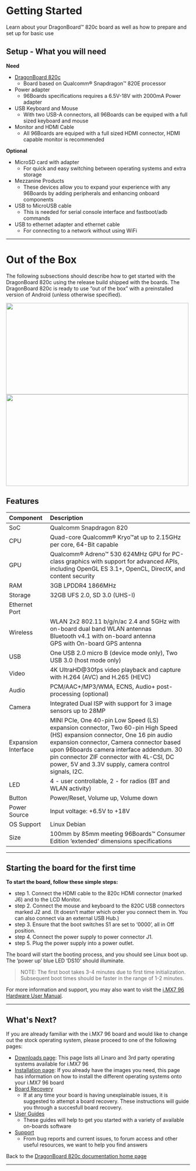 # Getting Started

Learn about your DragonBoard™ 820c board as well as how to prepare and set up for basic use

## Setup - What you will need

**Need**
- [DragonBoard 820c](http://www.96boards.org/product/dragonboard820c/)
   - Board based on Qualcomm® Snapdragon™ 820E processor
- Power adapter
   - 96Boards specifications requires a 6.5V-18V with 2000mA Power adapter
- USB Keyboard and Mouse
   - With two USB-A connectors, all 96Boards can be equiped with a full sized keyboard and mouse
- Monitor and HDMI Cable
   - All 96Boards are equiped with a full sized HDMI connector, HDMI capable monitor is recommended

**Optional**
- MicroSD card with adapter
   - For quick and easy switching between operating systems and extra storage
- Mezzanine Products
   - These devices allow you to expand your experience with any 96Boards by adding peripherals and enhancing onboard components
- USB to MicroUSB cable
   - This is needed for serial console interface and fastboot/adb commands
- USB to ethernet adapter and ethernet cable
   - For connecting to a network without using WiFi

***

# Out of the Box

The following subsections should describe how to get started with the DragonBoard 820c using the release build shipped with the boards. The DragonBoard 820c is ready to use “out of the box” with a preinstalled version of Android (unless otherwise specified).

<img src="https://github.com/96boards/documentation/blob/master/ConsumerEdition/dragonboard820c/additional-doc/images/images-board/sd/dragonboard820c-front-sd.png?raw=true" data-canonical-src="https://github.com/96boards/documentation/blob/master/ConsumerEdition/dragonboard820c/additional-doc/images/images-board/sd/dragonboard820c-front-sd.png?raw=true" width="500" height="250" />
<img src="https://github.com/96boards/documentation/blob/master/ConsumerEdition/dragonboard820c/additional-doc/images/images-board/sd/dragonboard820c-back-sd.png?raw=true" data-canonical-src="https://github.com/96boards/documentation/blob/master/ConsumerEdition/dragonboard820c/additional-doc/images/images-board/sd/dragonboard820c-back-sd.png?raw=true" width="500" height="250" />

## Features

|   Component          |   Description                                                                                             |
|:---------------------|:----------------------------------------------------------------------------------------------------------|
|  SoC                 | Qualcomm Snapdragon 820                                                                                   |
|  CPU                 | Quad-core Qualcomm® Kryo™at up to 2.15GHz per core, 64-Bit capable                                        |
|  GPU                 | Qualcomm® Adreno™ 530 624MHz GPU for PC-class graphics with support for advanced APIs, including OpenGL ES 3.1+, OpenCL, DirectX, and content security       |
|  RAM                 | 3GB LPDDR4 1866MHz                                                                                        |
|  Storage             | 32GB UFS 2.0, SD 3.0 (UHS-I)                                                                              |
|  Ethernet Port       |                                                                               |
|  Wireless            | WLAN 2x2 802.11 b/g/n/ac 2.4 and 5GHz with on-board dual band WLAN antennas<br>Bluetooth v4.1 with on-board antenna<br>GPS with On-board GPS antenna    |
|  USB                 | One USB 2.0 micro B (device mode only), Two USB 3.0 (host mode only)                                      |
|  Video               | 4K UltraHD@30fps video playback and capture with H.264 (AVC) and H.265 (HEVC)  |
|  Audio               | PCM/AAC+/MP3/WMA, ECNS, Audio+ post-processing (optional)                                                 |
|  Camera              | Integrated Dual ISP with support for 3 image sensors up to 28MP                                           |
|  Expansion Interface | MINI PCIe, One 40-pin Low Speed (LS) expansion connector, Two 60-pin High Speed (HS) expansion connector, One 16 pin audio expansion connector, Camera connector based upon 96boards camera interface addendum. 30 pin connector ZIF connector with 4L-CSI, DC power, 5V and 3.3V supply, camera control signals, I2C.  |
|  LED                 | 4 - user controllable, 2 - for radios (BT and WLAN activity)                                              |
|  Button              | Power/Reset, Volume up, Volume down                                                                       |
|  Power Source        | Input voltage: +6.5V to +18V                                                                              |
|  OS Support          | Linux Debian                                                                                              |
|  Size                | 100mm by 85mm meeting 96Boards™ Consumer Edition ’extended’ dimensions specifications                     |


***

## Starting the board for the first time

**To start the board, follow these simple steps:**

- step 1. Connect the HDMI cable to the 820c HDMI connector (marked J6) and to the LCD Monitor.
- step 2. Connect the mouse and keyboard to the 820C USB connectors marked J2 and. (It doesn’t matter which order
you connect them in. You can also connect via an external USB Hub.)
- step 3. Ensure that the boot switches S1 are set to ‘0000’, all in Off position.
- step 4. Connect the power supply to power connector J1.
- step 5. Plug the power supply into a power outlet.

The board will start the booting process, and you should see Linux boot up. The ’power up’ blue LED ‘DS10’ should
illuminate.

> NOTE: The first boot takes 3-4 minutes due to first time initialization. Subsequent boot times should be faster in
the range of 1-2 minutes.

For more information and support, you may also want to visit the [i.MX7 96 Hardware User Manual](https://github.com/96boards/documentation/blob/master/ConsumerEdition/dragonboard820c/hardware-docs/files/db820c-user-guide.pdf).

***

## What's Next?

If you are already familiar with the i.MX7 96 board and would like to change out the stock operating system, please proceed to one of the following pages:

- [Downloads page](../downloads/): This page lists all Linaro and 3rd party operating systems available for i.MX7 96
- [Installation page](../installation/): If you already have the images you need, this page has information on how to install the different operating systems onto your i.MX7 96 board
- [Board Recovery](../installation/board-recovery.md.html)
   - If at any time your board is having unexplainable issues, it is suggested to attempt a board recovery. These instructions will guide you through a succesfull board recovery.
- [User Guides](../guides/)
   - These guides will help to get you started with a variety of available on-boards software
- [Support](../support/)
   - From bug reports and current issues, to forum access and other useful resources, we want to help you find answers

Back to the [DragonBoard 820c documentation home page](../)

***
